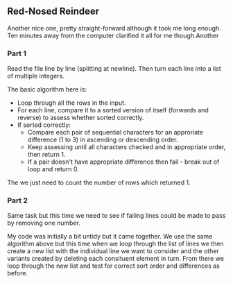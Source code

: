 ## Red-Nosed Reindeer

Another nice one, pretty straight-forward although it took me long enough. Ten minutes away from the computer clarified it all for me though.Another


### Part 1

Read the file line by line (splitting at newline). Then turn each line into a list of multiple integers.

The basic algorithm here is:
 - Loop through all the rows in the input.
 - For each line, compare it to a sorted version of itself (forwards and reverse) to assess whether sorted correctly.
 - If sorted correctly:
   - Compare each pair of sequential characters for an approriate difference (1 to 3) in ascending or descending order.
   - Keep assessing until all characters checked and in appropriate order, then return 1.
   - If a pair doesn't have appropriate difference then fail - break out of loop and return 0.


The we just need to count the number of rows which returned 1.


### Part 2

Same task but this time we need to see if failing lines could be made to pass by removing one number.

My code was initially a bit untidy but it came together. We use the same algorithm above but this time when 
we loop through the list of lines we then create a new list with the individual line we want to consider and the 
other variants created by deleting each consituent element in turn. From there we loop through the new list and
test for correct sort order and differences as before.
